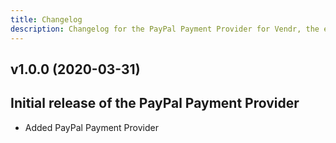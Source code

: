 ```yaml
---
title: Changelog
description: Changelog for the PayPal Payment Provider for Vendr, the eCommerce solution for Umbraco v8+
---
```


## v1.0.0 (2020-03-31) 
Initial release of the PayPal Payment Provider
--- 

<changelog>
<changelog-group category="Added">  

    
* Added PayPal Payment Provider


</changelog-group>
</changelog>
